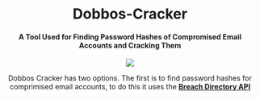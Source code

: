 <h1 align="center">Dobbos-Cracker</h1>

<h4 align="center">A Tool Used for Finding Password Hashes of Compromised Email Accounts and Cracking Them</h4>

<p align="center"><img src="https://imgur.com/QWTSmxr.jpg"></p>
<p align="center">Dobbos Cracker has two options. The first is to find password hashes for comprimised email accounts, to do this it uses the <a href="https://rapidapi.com/rohan-patra/api/breachdirectory"><b>Breach Directory API</b></a></p>
